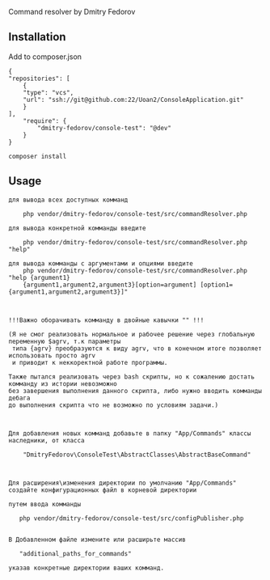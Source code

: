 

Command resolver by Dmitry Fedorov

## Installation
  

   Add to composer.json

    {
    "repositories": [
        {
        "type": "vcs",
        "url": "ssh://git@github.com:22/Uoan2/ConsoleApplication.git"
        }
    ],
        "require": {
            "dmitry-fedorov/console-test": "@dev"
        }
    }

    composer install
## Usage


    
    для вывода всех доступных комманд 

        php vendor/dmitry-fedorov/console-test/src/commandResolver.php

    для вывода конкретной комманды введите

        php vendor/dmitry-fedorov/console-test/src/commandResolver.php "help" 

    для вывода комманды с аргументами и опциями введите
        php vendor/dmitry-fedorov/console-test/src/commandResolver.php "help {argument1} 
        {argument1,argument2,argument3}[option=argument] [option1={argument1,argument2,argument3}]" 



    !!!Важно оборачивать комманду в двойные кавычки "" !!!  

    (Я не смог реализовать нормальное и рабочее решение через глобальную переменную $agrv, т.к параметры
     типа {agrv} преобразуются к виду agrv, что в конечном итоге позволяет использовать просто agrv 
     и приводит к неккоректной работе программы.

    Также пытался реализовать через bash скрипты, но к сожалению достать комманду из истории невозможно 
    без завершения выполнения данного скрипта, либо нужно вводить комманды дебага 
    до выполнения скрипта что не возможно по условиям задачи.)



    Для добавления новых комманд добавьте в папку "App/Commands" классы наследники, от класса 

        "DmitryFedorov\ConsoleTest\AbstractClasses\AbstractBaseCommand"
    


    Для расширения\изменения директории по умолчанию "App/Commands" создайте конфигурационных файл в корневой директории 

    путем ввода комманды 
    
       php vendor/dmitry-fedorov/console-test/src/configPublisher.php


    В Добавленном файле измените или расширьте массив 

       "additional_paths_for_commands"

    указав конкретные директории ваших комманд.






